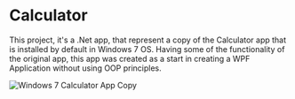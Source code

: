 # Calculator

This project, it's a .Net app, that represent a copy of the Calculator app that is installed by default in Windows 7 OS. 
Having some of the functionality of the original app, this app was created as a start in creating a WPF Application without using OOP principles.

![Windows 7 Calculator App Copy](https://github.com/Johnny1804/Calculator/assets/78510133/dba5229d-c4b3-4a8d-80a7-ab56f5494d25)
